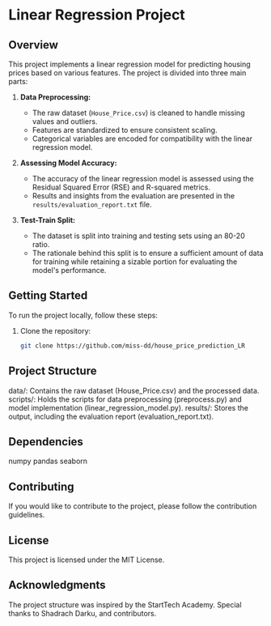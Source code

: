 # Linear Regression Project

## Overview
This project implements a linear regression model for predicting housing prices based on various features. The project is divided into three main parts:

1. **Data Preprocessing:**
   - The raw dataset (`House_Price.csv`) is cleaned to handle missing values and outliers.
   - Features are standardized to ensure consistent scaling.
   - Categorical variables are encoded for compatibility with the linear regression model.

2. **Assessing Model Accuracy:**
   - The accuracy of the linear regression model is assessed using the Residual Squared Error (RSE) and R-squared metrics.
   - Results and insights from the evaluation are presented in the `results/evaluation_report.txt` file.

3. **Test-Train Split:**
   - The dataset is split into training and testing sets using an 80-20 ratio.
   - The rationale behind this split is to ensure a sufficient amount of data for training while retaining a sizable portion for evaluating the model's performance.

## Getting Started
To run the project locally, follow these steps:

1. Clone the repository:
   ```bash
   git clone https://github.com/miss-dd/house_price_prediction_LR
   
## Project Structure
data/: Contains the raw dataset (House_Price.csv) and the processed data.
scripts/: Holds the scripts for data preprocessing (preprocess.py) and model implementation (linear_regression_model.py).
results/: Stores the output, including the evaluation report (evaluation_report.txt).

## Dependencies
numpy
pandas
seaborn

## Contributing
If you would like to contribute to the project, please follow the contribution guidelines.

## License
This project is licensed under the MIT License.

## Acknowledgments
The project structure was inspired by the StartTech Academy.
Special thanks to Shadrach Darku, and contributors.
